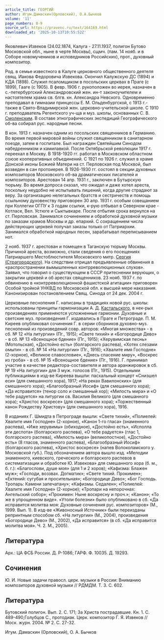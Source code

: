 ```yaml
---
article_title: ГЕОРГИЙ
author: Игум.Дамаскин(Орловский), О.А.Бычков
volume: '11'
page_numbers: 8-9
source_url: https://pravenc.ru/text/164169.html
downloaded_at: '2025-10-13T10:55:52Z'
---
```


Яковлевич Извеков (24.02.1874, Калуга - 27.11.1937, полигон Бутово Московской обл., ныне в черте Москвы), сщмч. (пам. 14 нояб. и в Соборе новомучеников и исповедников Российских), прот., духовный композитор.

Род. в семье известного в Калуге церковного общественного деятеля свящ. Иакова Федоровича Извекова. Окончил Калужскую ДС (1894) и КДА (1898). Служил псаломщиком в посольских церквах в Праге (с 1899), Гааге (с 1905). В февр. 1906 г. рукоположен во иерея, назначен в с.-петербургский Александровский жен. ин-т законоучителем и настоятелем храма св. блгв. кн. Александра Невского. Одновременно преподавал в гимназии принцессы Е. М. Ольденбургской, с 1913 г.- также в Свято-Владимирской жен. церковно-учительской школе. С 1910 г. преподаватель Регентского уч-ща и муз. школы, основанных С. В. [Смоленским](https://pravenc.ru/text/Смоленским.html). В составе этнографических экспедиций Географического об-ва собирал рус. народные песни.

В кон. 1913 г. назначен одним из посольских священников в Германию. Во время первой мировой войны служил священником в санитарном поезде, затем в госпитале. Был награжден Святейшим Синодом набедренником и камилавкой. После Октябрьской революции 1917 г. переехал в Москву. В 1918-1920 гг. работал в Московском областном союзе кооперативных объединений. С 1921 по 1926 г. служил в храме Донской иконы Божией Матери на ст. Перловская под Москвой, был возведен в сан протоиерея. В 1926-1930 гг. состоял в секции духовных композиторов Московского об-ва драматических писателей и композиторов. Арестован 14 апр. 1931 г., заключен в Бутырскую тюрьму. Во время допроса сказал, что ожидал и даже хотел ареста, поскольку неудобно не испытывать лишений, когда другие страдают за веру. За организацию нелегальных братств и сестричеств и помощь ссыльному духовенству приговорен 30 апр. 1931 г. особым совещанием при Коллегии ОГПУ к 3 годам ссылки, к-рую отбывал в Северном крае - Котласе, Вел. Устюге и Сыктывкаре. После отбытия срока вернулся на ст. Перловская. Занимался сочинением и обработкой духовной музыки по заказам храмов Москвы и др. епархий. С сокращением числа действующих церквей получал заказы только от Патриархии. Занимался обработкой народных песен, зарабатывал переписыванием нот.

2 нояб. 1937 г. арестован и помещен в Таганскую тюрьму Москвы. Причиной ареста, возможно, стали сведения о его посещениях Патриаршего Местоблюстителя Московского митр. [Сергия (Страгородского)](<https://pravenc.ru/text/Сергия (Страгородского).html>). На следствии отрицал предъявленные обвинения в «распространении вымышленных контрреволюционных слухов». Заявил, что говорил о существующем в СССР притеснении верующих, о закрытии церквей и об арестах священников. 23 нояб. 1937 г. по обвинению в «контрреволюционной фашистской агитации» приговорен Особой тройкой УНКВД по Московской обл. к высшей мере наказания. Канонизирован постановлением Свящ. Синода от 24 дек. 2004 г.

Церковные песнопения Г. написаны в традициях новой рус. школы: использованы принципы гармонизации А. Д. [Кастальского](https://pravenc.ru/text/Кастальский.html), в нек-рых произведениях применяются усложненные гармонии. Духовные и светские муз. произведения Г. издавались в Праге и Петрограде. П. М. Киреев опубликовал сочинения Г. в серии сборников духовно-муз. песнопений из произведений совр. авторов: «Многая множества» - в сб. № 12 «На литургии» (Пг., 1915); «Свете тихий» и «Богородице Дево» - в сб. № 13 «Всенощное бдение» (Пг., 1915); «Херувимская песнь» (Мотольская), «Достойно есть» (болгарского распева), «Хотех слезами омыти» - в сб. № 14 «На литургии» (Пг., 1916); «Хвалите имя Господне» (2-хорное), «Великое славословие», «Днесь спасение миру», «Воскрес из гроба» - в сб. № 15 «Всенощное бдение» (Пг., 1916). Г. принимал участие в качестве редактора-составителя и автора аранжировок в сб. № 19 «На литургии» для 3 муж. голосов (Пг., 1915). Отдельными публикациями в изд-ве Киреева вышли: пасхальный концерт «Снизшел еси» (для смешанного хора), 1917; «На реках Вавилонских» (для смешанного хора); «Благообразный Иосиф» (для смешанного хора); «Да исправится» (тенор соло и смешанный хор); «Милость мира» и «О тебе радуется» на литургии св. Василия Великого (для смешанного хора); «Христос воскресе» (для смешанного хора); «Торжественный канон Рождеству Христову» (для смешанного хора), 1916.

В изданиях Г. Шмидта в Петрограде вышли: «Свете тихий», «Полиелей: Хвалите имя Господне» (2-хорное), «Канон 1-го гласа» (знаменного распева), «Иже херувимы» (обиходное), «Достойно есть», «Исполла эти деспота» (болгарского распева), «О тебе радуется» (глас 1, болгарского распева), «Милость мира» (великопостное), «Достойно есть» (8 гласов, знаменного распева), «Благообразный Иосиф» (болгарского распева), «Христос воскресе» (напев Волоколамского у. Московской губ.). Под обозначением автора вышло изд. «Мелодии знаменного, киевского, греческого и болгарского распевов в систематизации и обработке Ю. Извекова» для смешанного хора (б. м., б. г.): «Благослови, душе моя» (для 1 и 2 хоров); «Кафизма: Блажен муж»; «Господи, воззвах. Догматик»; «Свете тихий. Прокимен»; «Ектений: сугубая и просительная»; «Богородице Дево»; «Бог Господь. Тропарь: Камени запечатану»; «Кафизмы. Седален»; «Полиелей: Хвалите имя Господне» (2-хорное); «Тропари на непорочнах: Ангельский собор»; «Прокимен: Ныне воскресну и проч.»; «Канон»; «То же в упрощенном виде». «Утоли болезни» было опубликовано в сб. «Да исправится молитва моя: Духовные сочинения рус. композиторов» (М., 1999. Вып. 1). В изд-ве «Живоносный Источник» были переизданы репринтным способом сб. «На литургии» (М., 2004), произведения «Богородице Дево» (М., 2002), «Да исправится» (в сб. «Да исправится молитва моя». Ч. 2. М., 2005).

## Литература

Арх.: ЦА ФСБ России. Д. Р-1086; ГАРФ. Ф. 10035. Д. 19293.

## Сочинения

Ю. И. Новые задачи правосл. церк. музыки в России: Вниманию композиторов духовной музыки // РДМДМ. Т. 3. С. 602.

## Литература

Бутовский полигон. Вып. 2. С. 171; За Христа пострадавшие. Кн. 1. С. 489-490;Голубцов С., протодиак. Церк. композитор Г. Я. Извеков // Моск. журн. 2004. № 2. С. 27-32.

Игум. Дамаскин   (Орловский), О. А. Бычков
